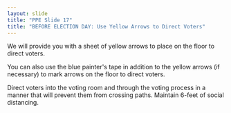 ```yaml
---
layout: slide
title: "PPE Slide 17"
title: "BEFORE ELECTION DAY: Use Yellow Arrows to Direct Voters"
---
```


We will provide you with a sheet of yellow arrows to place on the floor to direct voters.

You can also use the blue painter's tape in addition to the yellow arrows (if necessary) to mark arrows on the floor to direct voters.

Direct voters into the voting room and through the voting process in a manner that will prevent them from crossing paths. Maintain 6-feet of social distancing.
